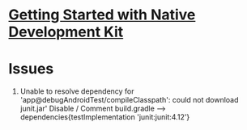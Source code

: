 # [Getting Started with Native Development Kit](https://developer.android.com/ndk/guides/index.html)

# Issues
1. Unable to resolve dependency for 'app@debugAndroidTest/compileClasspath': could not download junit.jar'
Disable / Comment 
build.gradle --> dependencies{testImplementation 'junit:junit:4.12'}

